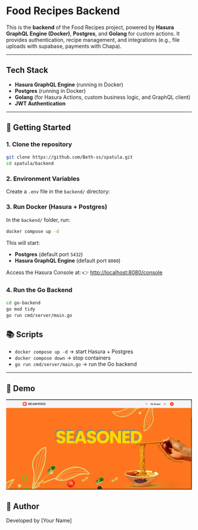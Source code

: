 # Food Recipes Backend

This is the **backend** of the Food Recipes project, powered by **Hasura GraphQL Engine (Docker)**, **Postgres**, and **Golang** for custom actions.
It provides authentication, recipe management, and integrations (e.g., file uploads with supabase, payments with Chapa).

---

##  Tech Stack

* **Hasura GraphQL Engine** (running in Docker)
* **Postgres** (running in Docker)
* **Golang** (for Hasura Actions, custom business logic, and GraphQL client)
* **JWT Authentication**

---

## 🚀 Getting Started

### 1. Clone the repository

```bash
git clone https://github.com/Beth-ss/spatula.git
cd spatula/backend
```

### 2. Environment Variables

Create a `.env` file in the `backend/` directory:



### 3. Run Docker (Hasura + Postgres)

In the `backend/` folder, run:

```bash
docker compose up -d
```

This will start:

* **Postgres** (default port `5432`)
* **Hasura GraphQL Engine** (default port `8080`)

Access the Hasura Console at:
👉 [http://localhost:8080/console](http://localhost:8080/console)

### 4. Run the Go Backend

```bash
cd go-backend
go mod tidy
go run cmd/server/main.go
```



## 📚 Scripts

* `docker compose up -d` → start Hasura + Postgres
* `docker compose down` → stop containers
* `go run cmd/server/main.go` → run the Go backend

---



## 📸 Demo

![App Screenshot](../frontend/assets/images/ss1.png)



## 🤝 Author

Developed by [Your Name]
